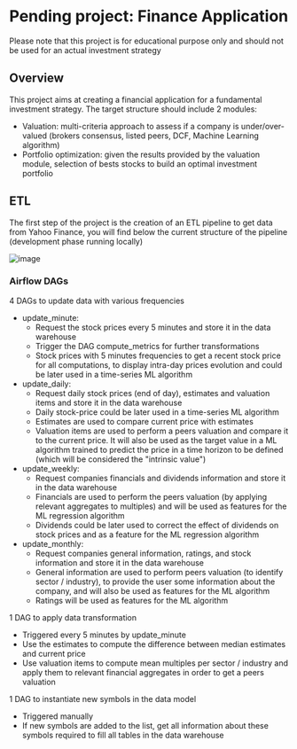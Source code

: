 # Pending project: Finance Application
Please note that this project is for educational purpose only and should not be used for an actual investment strategy

## Overview
This project aims at creating a financial application for a fundamental investment strategy. The target structure should include 2 modules:
- Valuation: multi-criteria approach to assess if a company is under/over-valued (brokers consensus, listed peers, DCF, Machine Learning algorithm)
- Portfolio optimization: given the results provided by the valuation module, selection of bests stocks to build an optimal investment portfolio

## ETL
The first step of the project is the creation of an ETL pipeline to get data from Yahoo Finance, you will find below the current structure of the pipeline (development phase running locally)

![image](https://github.com/RobinPbt/FinanceApp/assets/104992181/1944ac80-525b-4171-976b-9697442438d3)


### Airflow DAGs

4 DAGs to update data with various frequencies
- update_minute: 
  - Request the stock prices every 5 minutes and store it in the data warehouse
  - Trigger the DAG compute_metrics for further transformations
  - Stock prices with 5 minutes frequencies to get a recent stock price for all computations, to display intra-day prices evolution and could be later used in a time-series ML algorithm
- update_daily:
  - Request daily stock prices (end of day), estimates and valuation items and store it in the data warehouse
  - Daily stock-price could be later used in a time-series ML algorithm
  - Estimates are used to compare current price with estimates
  - Valuation items are used to perform a peers valuation and compare it to the current price. It will also be used as the target value in a ML algorithm trained to predict the price in a time horizon to be defined (which will be considered the "intrinsic value")
- update_weekly:
  - Request companies financials and dividends information and store it in the data warehouse
  - Financials are used to perform the peers valuation (by applying relevant aggregates to multiples) and will be used as features for the ML regression algorithm
  - Dividends could be later used to correct the effect of dividends on stock prices and as a feature for the ML regression algorithm
- update_monthly:
  - Request companies general information, ratings, and stock information and store it in the data warehouse
  - General information are used to perform peers valuation (to identify sector / industry), to provide the user some information about the company, and will also be used as features for the ML algorithm
  - Ratings will be used as features for the ML algorithm

1 DAG to apply data transformation
 - Triggered every 5 minutes by update_minute
 - Use the estimates to compute the difference between median estimates and current price
 - Use valuation items to compute mean multiples per sector / industry and apply them to relevant financial aggregates in order to get a peers valuation

1 DAG to instantiate new symbols in the data model
- Triggered manually
- If new symbols are added to the list, get all information about these symbols required to fill all tables in the data warehouse



